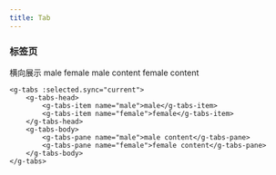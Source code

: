 ```yaml
---
title: Tab
---
```

### 标签页
横向展示
<g-tabs :selected.sync="current">
    <g-tabs-head>
        <g-tabs-item name="male">male</g-tabs-item>
        <g-tabs-item name="female">female</g-tabs-item>
    </g-tabs-head>
    <g-tabs-body>
        <g-tabs-pane name="male">male content</g-tabs-pane>
        <g-tabs-pane name="female">female content</g-tabs-pane>
    </g-tabs-body>
</g-tabs>
```
<g-tabs :selected.sync="current">
    <g-tabs-head>
        <g-tabs-item name="male">male</g-tabs-item>
        <g-tabs-item name="female">female</g-tabs-item>
    </g-tabs-head>
    <g-tabs-body>
        <g-tabs-pane name="male">male content</g-tabs-pane>
        <g-tabs-pane name="female">female content</g-tabs-pane>
    </g-tabs-body>
</g-tabs>
```

<script>
export default {
  data() {
    return {
      current: 'male'
    }
  }
}
</script>



